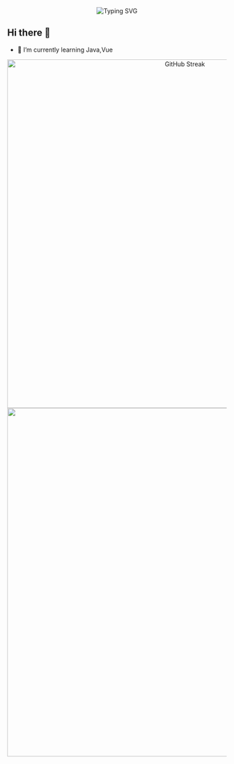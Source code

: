 <!-- https://readme-typing-svg.demolab.com/demo/ -->
<div align='center'>
    <img src="https://readme-typing-svg.demolab.com?font=Fira+Code&size=36&pause=1000&center=true&vCenter=true&random=false&width=800&height=78&lines=welcome+to+my+GitHUb+profile+page;%E5%90%84%E8%87%AA%E5%8A%AA%E5%8A%9B%EF%BC%8C%E9%A1%B6%E5%B3%B0%E7%9B%B8%E8%A7%81" alt="Typing SVG" />
</div>

## Hi there 👋
- 🌱 I’m currently learning Java,Vue
<!--
**william0324/william0324** is a ✨ _special_ ✨ repository because its `README.md` (this file) appears on your GitHub profile.

Here are some ideas to get you started:

- 🔭 I’m currently working on ...
- 🌱 I’m currently learning ...
- 👯 I’m looking to collaborate on ...
- 🤔 I’m looking for help with ...
- 💬 Ask me about ...
- 📫 How to reach me: ...
- 😄 Pronouns: ...
- ⚡ Fun fact: ...
-->


<p align="center">
<!-- https://streak-stats.demolab.com/demo/?login=from_csdn -->
<img width="800" src="https://streak-stats.demolab.com?user=william0324&theme=dark&border_radius=4.9&locale=zh_Hans&card_width=800" alt="GitHub Streak" />
<!-- https://github.com/Ashutosh00710/github-readme-activity-graph?login=from_csdn -->
<img width="800" src="https://github-readme-activity-graph.vercel.app/graph?username=william0324&theme=react-dark&hide_border==false&area=true" />
</p>
